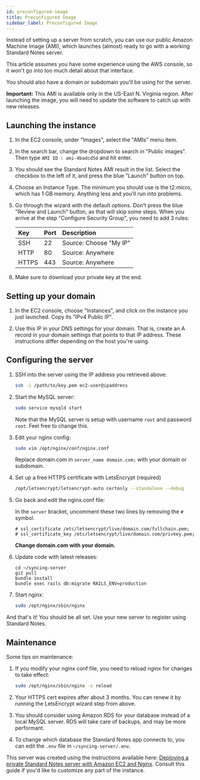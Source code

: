 ```yaml
---
id: preconfigured-image
title: Preconfigured Image
sidebar_label: Preconfigured Image
---
```

Instead of setting up a server from scratch, you can use our public Amazon Machine Image (AMI), which launches (almost) ready to go with a working Standard Notes server.

This article assumes you have some experience using the AWS console, so it won't go into too much detail about that interface.

You should also have a domain or subdomain you'll be using for the server.

**Important:** This AMI is available only in the US-East N. Virginia region. After launching the image, you will need to update the software to catch up with new releases.

## Launching the instance

1. In the EC2 console, under "Images", select the "AMIs" menu item.

2. In the search bar, change the dropdown to search in "Public images". Then type `AMI ID : ami-4badcd5d` and hit enter.

3. You should see the Standard Notes AMI result in the list. Select the checkbox to the left of it, and press the blue "Launch" button on top.

4. Choose an Instance Type. The minimum you should use is the t2.micro, which has 1 GB memory. Anything less and you'll run into problems.

5. Go through the wizard with the default options. Don't press the blue "Review and Launch" button, as that will skip some steps. When you arrive at the step "Configure Security Group", you need to add 3 rules:

	| Key | Port | Description |
	| :--- | :--- | :--- |
	| SSH |  22 | Source: Choose "My IP" |
	| HTTP | 80 | Source: Anywhere |
	| HTTPS | 443 | Source: Anywhere |

6. Make sure to download your private key at the end.

## Setting up your domain
1. In the EC2 console, choose "Instances", and click on the instance you just launched. Copy its "IPv4 Public IP".

2. Use this IP in your DNS settings for your domain. That is, create an A record in your domain settings that points to that IP address. These instructions differ depending on the host you're using.

## Configuring the server
1. SSH into the server using the IP address you retrieved above:

	``` bash
	ssh -i /path/to/key.pem ec2-user@ipaddress
	```		

1. Start the MySQL server:

	``` bash
	sudo service mysqld start
	```

	Note that the MySQL server is setup with username `root` and password `root`. Feel free to change this.

1. Edit your nginx config:

	``` bash
	sudo vim /opt/nginx/conf/nginx.conf
	```		

	Replace domain.com in `server_name domain.com;` with your domain or subdomain.

1. Set up a free HTTPS certificate with LetsEncrypt (required)

	``` bash
	/opt/letsencrypt/letsencrypt-auto certonly --standalone --debug
	```

1. Go back and edit the nginx.conf file:

	In the `server` bracket, uncomment these two lines by removing the `#` symbol.

	``` nginx
	# ssl_certificate /etc/letsencrypt/live/domain.com/fullchain.pem;
	# ssl_certificate_key /etc/letsencrypt/live/domain.com/privkey.pem;
	```

	**Change domain.com with your domain.**

1. Update code with latest releases:

	```
	cd ~/syncing-server
	git pull
	bundle install
	bundle exec rails db:migrate RAILS_ENV=production
	```

1. Start nginx:

	``` bash
	sudo /opt/nginx/sbin/nginx
 	```

And that's it! You should be all set. Use your new server to register using Standard Notes.

## Maintenance
Some tips on maintenance:

1. If you modify your nginx conf file, you need to reload nginx for changes to take effect:

	``` bash
	sudo /opt/nginx/sbin/nginx -s reload
	```		

2. Your HTTPS cert expires after about 3 months. You can renew it by running the LetsEncrypt wizard step from above.

3. You should consider using Amazon RDS for your database instead of a local MySQL server. RDS will take care of backups, and may be more performant.

4. To change which database the Standard Notes app connects to, you can edit the `.env` file in `~/syncing-server/.env`.

This server was created using the instructions available here: [Deploying a private Standard Notes server with Amazon EC2 and Nginx](https://github.com/standardnotes/syncing-server/wiki/Deploying-a-private-Standard-File-server-with-Amazon-EC2-and-Nginx). Consult this guide if you'd like to customize any part of the instance.
